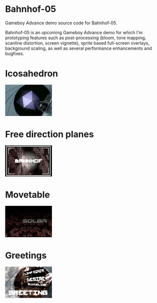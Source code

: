 # Bahnhof-05
Gameboy Advance demo source code for Bahnhof-05.

Bahnhof-05 is an upcoming Gameboy Advance demo for which I'm prototyping features such as post-processing (bloom, tone mapping, scanline distortion, screen vignette), sprite based full-screen overlays, background scaling, as well as several performance enhancements and bugfixes.

# Icosahedron
<img src="https://github.com/nkeetels/Bahnhof-05/blob/main/Screenshots/effect_icosahedron.png" width="30%" height="30%"></img>

# Free direction planes
<img src="https://github.com/nkeetels/Bahnhof-05/blob/main/Screenshots/effect_raytracing.png" width="30%" height="30%"></img>

# Movetable
<img src="https://github.com/nkeetels/Bahnhof-05/blob/main/Screenshots/effect_movetable2.png" width="30%" height="30%"></img>

# Greetings
<img src="https://github.com/nkeetels/Bahnhof-05/blob/main/Screenshots/effect_greetings.png" width="30%" height="30%"></img>

